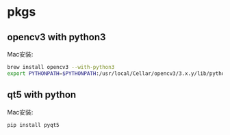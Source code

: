 # pkgs

## opencv3 with python3

Mac安装:
```sh
brew install opencv3 --with-python3
export PYTHONPATH=$PYTHONPATH:/usr/local/Cellar/opencv3/3.x.y/lib/python3.x/site-packages
```

## qt5 with python

Mac安装:
```sh
pip install pyqt5
```
